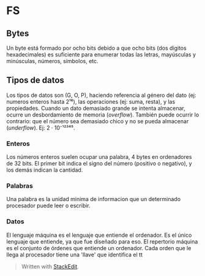 # FS

## Bytes
Un byte está formado por ocho bits debido a que ocho bits (dos dígitos hexadecimales) es suficiente para enumerar todas las letras, mayúsculas y minúsculas, números, símbolos, etc.

## Tipos de datos
Los tipos de datos son (G, O, P), haciendo referencia al género del dato (ej: numeros enteros hasta 2¹⁶), las operaciones (ej: suma, resta), y las propiedades. Cuando un dato demasiado grande se intenta almacenar, ocurre un desbordamiento de memoria (*overflow*). También puede ocurrir lo contrario: que el número sea demasiado chico y no se pueda almacenar (*underflow*). Ej: 2 · 10⁻¹²³⁴⁵.

### Enteros
Los números enteros suelen ocupar una palabra, 4 bytes en ordenadores de 32 bits. El primer bit indica el signo del número (positivo o negativo), y los demás indican la cantidad.
### Palabras
Una palabra es la unidad minima de informacion que un determinado procesador puede leer o escribir.
### Datos
El lenguaje máquina es el lenguaje que entiende el ordenador. Es el único lenguaje que entiende, ya que fue diseñado para eso. El repertorio máquina es el conjunto de órdenes que entiende un ordenador. Cada orden que le llega al procesador tiene una 'llave' que identifica el tt

> Written with [StackEdit](https://stackedit.io/).
<!--stackedit_data:
eyJoaXN0b3J5IjpbLTEyNDI3MDU2MzMsMTUwNzc1OTE5NV19
-->